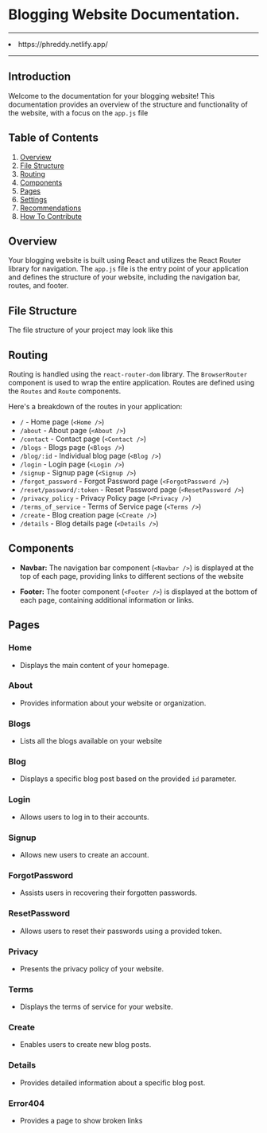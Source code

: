 
# Blogging Website Documentation.

<hr />
<li>
https://phreddy.netlify.app/
</li>
 <hr />

## Introduction

Welcome to the documentation for your blogging website! This documentation provides an overview of the structure and functionality of the website, with a focus on the `app.js` file

## Table of Contents

1. [Overview](#overview)
2. [File Structure](#file-structure)
3. [Routing](#routing)
4. [Components](#components)
5. [Pages](#pages)
6. [Settings](#settings)
7. [Recommendations](#recommendations)
8. [How To Contribute](#contribute)

## Overview

Your blogging website is built using React and utilizes the React Router library for navigation. The `app.js` file is the entry point of your application and defines the structure of your website, including the navigation bar, routes, and footer.

## File Structure

The file structure of your project may look like this


## Routing

Routing is handled using the `react-router-dom` library. The `BrowserRouter` component is used to wrap the entire application. Routes are defined using the `Routes` and `Route` components.

Here's a breakdown of the routes in your application:

- `/` - Home page (`<Home />`)
- `/about` - About page (`<About />`)
- `/contact` - Contact page (`<Contact />`)
- `/blogs` - Blogs page (`<Blogs />`)
- `/blog/:id` - Individual blog page (`<Blog />`)
- `/login` - Login page (`<Login />`)
- `/signup` - Signup page (`<Signup />`)
- `/forgot_password` - Forgot Password page (`<ForgotPassword />`)
- `/reset/password/:token` - Reset Password page (`<ResetPassword />`)
- `/privacy_policy` - Privacy Policy page (`<Privacy />`)
- `/terms_of_service` - Terms of Service page (`<Terms />`)
- `/create` - Blog creation page (`<Create />`)
- `/details` - Blog details page (`<Details />`)

## Components

- **Navbar:** The navigation bar component (`<Navbar />`) is displayed at the top of each page, providing links to different sections of the website

- **Footer:** The footer component (`<Footer />`) is displayed at the bottom of each page, containing additional information or links.

## Pages

### Home

- Displays the main content of your homepage.

### About

- Provides information about your website or organization.

### Blogs

- Lists all the blogs available on your website

### Blog

- Displays a specific blog post based on the provided `id` parameter.

### Login

- Allows users to log in to their accounts.

### Signup

- Allows new users to create an account.

### ForgotPassword

- Assists users in recovering their forgotten passwords.

### ResetPassword

- Allows users to reset their passwords using a provided token.

### Privacy

- Presents the privacy policy of your website.

### Terms

- Displays the terms of service for your website.

### Create

- Enables users to create new blog posts.

### Details

- Provides detailed information about a specific blog post.

### Error404
- Provides a page to show broken links


